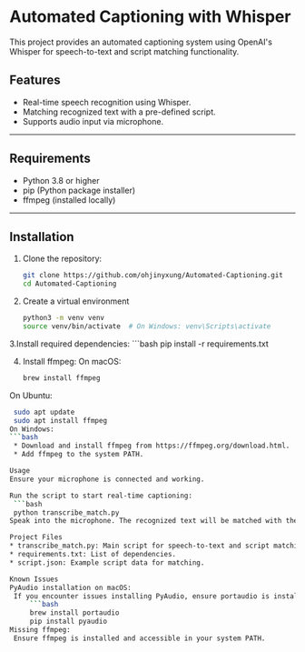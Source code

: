# Automated Captioning with Whisper

This project provides an automated captioning system using OpenAI's Whisper for speech-to-text and script matching functionality.

## **Features**
- Real-time speech recognition using Whisper.
- Matching recognized text with a pre-defined script.
- Supports audio input via microphone.

---

## **Requirements**

- Python 3.8 or higher
- pip (Python package installer)
- ffmpeg (installed locally)

---

## **Installation**

1. Clone the repository:
   ```bash
   git clone https://github.com/ohjinyxung/Automated-Captioning.git
   cd Automated-Captioning

2. Create a virtual environment
    ```bash
    python3 -m venv venv
    source venv/bin/activate  # On Windows: venv\Scripts\activate

3.Install required dependencies:
    ```bash
    pip install -r requirements.txt

4. Install ffmpeg:
On macOS:
    ```bash
    brew install ffmpeg
On Ubuntu:
   ```bash
    sudo apt update
    sudo apt install ffmpeg
On Windows:
   ```bash
    * Download and install ffmpeg from https://ffmpeg.org/download.html.
    * Add ffmpeg to the system PATH.

Usage
Ensure your microphone is connected and working.

Run the script to start real-time captioning:
    ```bash
    python transcribe_match.py
Speak into the microphone. The recognized text will be matched with the predefined script (script.json) and displayed.

Project Files
* transcribe_match.py: Main script for speech-to-text and script matching.
* requirements.txt: List of dependencies.
* script.json: Example script data for matching.

Known Issues
PyAudio installation on macOS:
    If you encounter issues installing PyAudio, ensure portaudio is installed:
        ```bash
        brew install portaudio
        pip install pyaudio
Missing ffmpeg:
    Ensure ffmpeg is installed and accessible in your system PATH.
